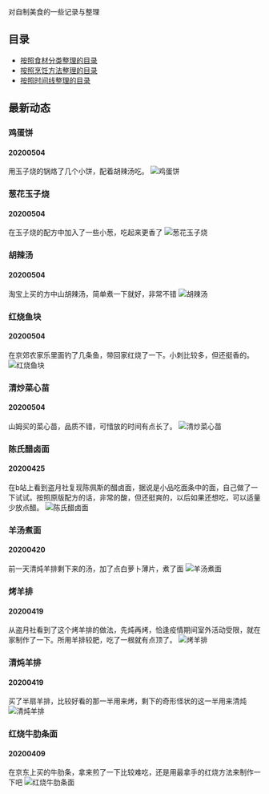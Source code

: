 对自制美食的一些记录与整理
## 目录
- [按照食材分类整理的目录](/build/按食材.md)
- [按照烹饪方法整理的目录](/build/按烹饪方法.md)
- [按照时间线整理的目录](/build/按烹饪方法.md)
## 最新动态
### 鸡蛋饼
#### 20200504
用玉子烧的锅烙了几个小饼，配着胡辣汤吃。
![鸡蛋饼](/resource/20200504鸡蛋饼/image.jpeg)
### 葱花玉子烧
#### 20200504
在玉子烧的配方中加入了一些小葱，吃起来更香了
![葱花玉子烧](/resource/20200504葱花玉子烧/image.jpeg)
### 胡辣汤
#### 20200504
淘宝上买的方中山胡辣汤，简单煮一下就好，非常不错
![胡辣汤](/resource/20200504胡辣汤/image.jpeg)
### 红烧鱼块
#### 20200504
在京郊农家乐里面钓了几条鱼，带回家红烧了一下。小刺比较多，但还挺香的。
![红烧鱼块](/resource/20200504红烧鱼块/image.jpeg)
### 清炒菜心苗
#### 20200504
山姆买的菜心苗，品质不错，可惜放的时间有点长了。
![清炒菜心苗](/resource/20200504清炒菜心苗/image.jpeg)
### 陈氏醋卤面
#### 20200425
在b站上看到盗月社复现陈佩斯的醋卤面，据说是小品吃面条中的面，自己做了一下试试。按照原版配方的话，非常的酸，但还挺爽的，以后如果还想吃，可以适量少放点醋。
![陈氏醋卤面](/resource/20200425陈氏醋卤面/image.jpeg)
### 羊汤煮面
#### 20200420
前一天清炖羊排剩下来的汤，加了点白萝卜薄片，煮了面
![羊汤煮面](/resource/20200420羊汤煮面/image.jpeg)
### 烤羊排
#### 20200419
从盗月社看到了这个烤羊排的做法，先炖再烤，恰逢疫情期间室外活动受限，就在家制作了一下。所用羊排较肥，吃了一根就有点顶了。
![烤羊排](/resource/20200419烤羊排/image.jpeg)
### 清炖羊排
#### 20200419
买了半扇羊排，比较好看的那一半用来烤，剩下的奇形怪状的这一半用来清炖
![清炖羊排](/resource/20200419清炖羊排/image.jpeg)
### 红烧牛肋条面
#### 20200409
在京东上买的牛肋条，拿来煎了一下比较难吃，还是用最拿手的红烧方法来制作一下吧
![红烧牛肋条面](/resource/20200409红烧牛肋条面/image.jpeg)
